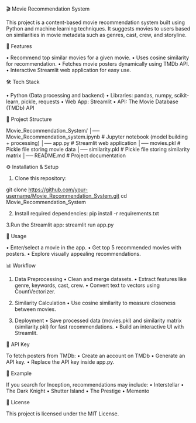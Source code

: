 🎬 Movie Recommendation System

This project is a content-based movie recommendation system built using Python and machine learning techniques. It suggests movies to users based on similarities in movie metadata such as genres, cast, crew, and storyline.

🚀 Features

• Recommend top similar movies for a given movie.
• Uses cosine similarity for recommendation.
• Fetches movie posters dynamically using TMDb API.
• Interactive Streamlit web application for easy use.

🛠️ Tech Stack

• Python (Data processing and backend)
• Libraries: pandas, numpy, scikit-learn, pickle, requests
• Web App: Streamlit
• API: The Movie Database (TMDb) API

📂 Project Structure

Movie_Recommendation_System/
│── Movie_Recommendation_system.ipynb   # Jupyter notebook (model building + processing)
│── app.py                              # Streamlit web application
│── movies.pkl                          # Pickle file storing movie data
│── similarity.pkl                      # Pickle file storing similarity matrix
│── README.md                           # Project documentation


⚙️ Installation & Setup

1. Clone this repository:

git clone https://github.com/your-username/Movie_Recommendation_System.git
cd Movie_Recommendation_System

2. Install required dependencies:
pip install -r requirements.txt

3.Run the Streamlit app:
streamlit run app.py

🎥 Usage

• Enter/select a movie in the app.
• Get top 5 recommended movies with posters.
• Explore visually appealing recommendations.

📊 Workflow

1. Data Preprocessing
   • Clean and merge datasets.
   • Extract features like genre, keywords, cast, crew.
   • Convert text to vectors using CountVectorizer.

2. Similarity Calculation
   • Use cosine similarity to measure closeness between movies.

3. Deployment
   • Save processed data (movies.pkl) and similarity matrix (similarity.pkl) for fast recommendations.
   • Build an interactive UI with Streamlit.

🔑 API Key

To fetch posters from TMDb:
   • Create an account on TMDb
   • Generate an API key.
   • Replace the API key inside app.py.

📌 Example

If you search for Inception, recommendations may include:
   • Interstellar
   • The Dark Knight
   • Shutter Island
   • The Prestige
   • Memento

📜 License

This project is licensed under the MIT License.
